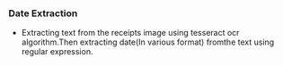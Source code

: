 ### Date Extraction 
* Extracting text from the receipts image using tesseract ocr algorithm.Then extracting date(In various format) fromthe text using regular expression.

